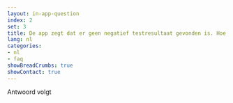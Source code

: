 ```yaml
---
layout: in-app-question
index: 2
set: 3
title: De app zegt dat er geen negatief testresultaat gevonden is. Hoe kan dit?
lang: nl
categories:
- nl
- faq
showBreadCrumbs: true
showContact: true
---
```

Antwoord volgt
